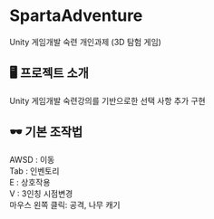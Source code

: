 # SpartaAdventure
Unity 게임개발 숙련 개인과제 (3D 탐험 게임)

## 🖥️ 프로젝트 소개
Unity 게임개발 숙련강의를 기반으로한 선택 사항 추가 구현

## 🕶 기본 조작법
AWSD : 이동   
Tab : 인벤토리   
E : 상호작용  
V : 3인칭 시점변경  
마우스 왼쪽 클릭: 공격, 나무 캐기
